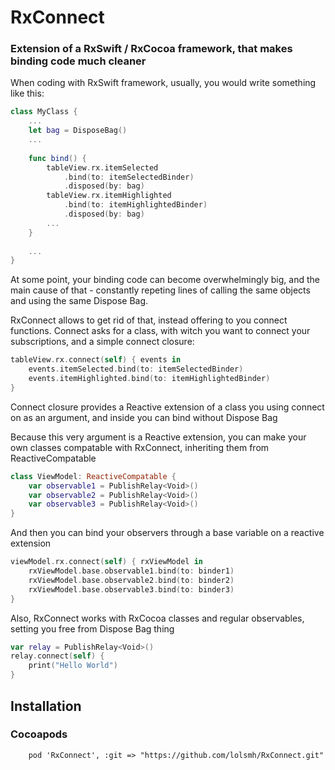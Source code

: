 # RxConnect

### Extension of a RxSwift / RxCocoa framework, that makes binding code much cleaner

When coding with RxSwift framework, usually, you would write something like this:

``` swift
class MyClass {
    ...
    let bag = DisposeBag()
    ...
    
    func bind() {
        tableView.rx.itemSelected
            .bind(to: itemSelectedBinder)
            .disposed(by: bag)
        tableView.rx.itemHighlighted
            .bind(to: itemHighlightedBinder)
            .disposed(by: bag)
        ...
    }
    
    ...
}
```
At some point, your binding code can become overwhelmingly big, and the main cause of that - constantly repeting lines of calling the same objects and using the same Dispose Bag.

RxConnect allows to get rid of that, instead offering to you connect functions. Connect asks for a class, with witch you want to connect your subscriptions, and a simple connect closure:

```swift
tableView.rx.connect(self) { events in
    events.itemSelected.bind(to: itemSelectedBinder)
    events.itemHighlighted.bind(to: itemHighlightedBinder)
}
```
Connect closure provides a Reactive extension of a class you using connect on as an argument, and inside you can bind without Dispose Bag

Because this very argument is a Reactive extension, you can make your own classes compatable with RxConnect, inheriting them from ReactiveCompatable

```swift
class ViewModel: ReactiveCompatable {
    var observable1 = PublishRelay<Void>()
    var observable2 = PublishRelay<Void>()
    var observable3 = PublishRelay<Void>()
}
```
And then you can bind your observers through a base variable on a reactive extension

```swift
viewModel.rx.connect(self) { rxViewModel in
    rxViewModel.base.observable1.bind(to: binder1)
    rxViewModel.base.observable2.bind(to: binder2)
    rxViewModel.base.observable3.bind(to: binder3)
}
```
Also, RxConnect works with RxCocoa classes and regular observables, setting you free from Dispose Bag thing

```swift
var relay = PublishRelay<Void>()
relay.connect(self) {
    print("Hello World")
}
```
## Installation
### Cocoapods
```
    pod 'RxConnect', :git => "https://github.com/lolsmh/RxConnect.git"
```
